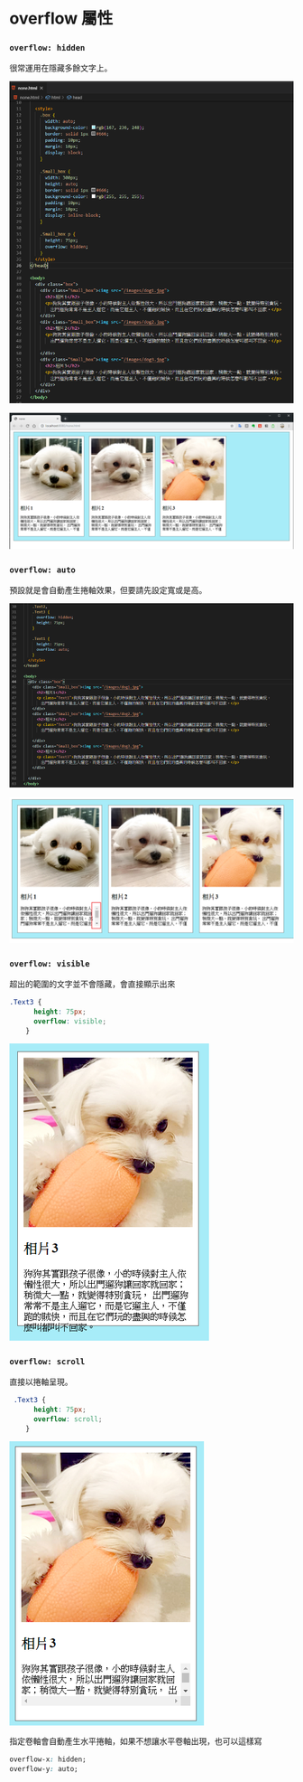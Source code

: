 # overflow 屬性

### **`overflow: hidden`**

很常運用在隱藏多餘文字上。

![](.gitbook/assets/image%20%2814%29.png)

![](.gitbook/assets/image%20%2810%29.png)

### `overflow: auto`

預設就是會自動產生捲軸效果，但要請先設定寬或是高。

![](.gitbook/assets/image%20%289%29.png)

![](.gitbook/assets/image%20%2815%29.png)

### `overflow: visible`

超出的範圍的文字並不會隱藏，會直接顯示出來

```css
.Text3 {
      height: 75px;
      overflow: visible;
    }
```

![](.gitbook/assets/image%20%2823%29.png)

### `overflow: scroll`

直接以捲軸呈現。

```css
 .Text3 {
      height: 75px;
      overflow: scroll;
    }
```

![](.gitbook/assets/image%20%2825%29.png)

指定卷軸會自動產生水平捲軸，如果不想讓水平卷軸出現，也可以這樣寫

```css
overflow-x: hidden;
overflow-y: auto;
```

